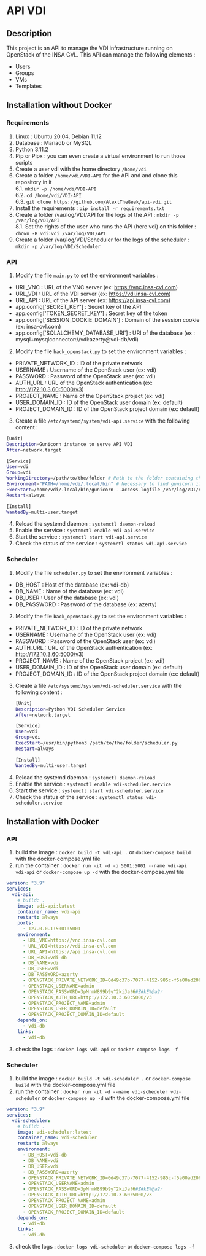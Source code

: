 # API VDI

## Description
This project is an API to manage the VDI infrastructure running on OpenStack of the INSA CVL.
This API can manage the following elements :
- Users
- Groups
- VMs
- Templates

## Installation without Docker
### Requirements
1. Linux : Ubuntu 20.04, Debian 11,12
2. Database : Mariadb or MySQL
3. Python 3.11.2
4. Pip or Pipx : you can even create a virtual environment to run those scripts
5. Create a user vdi with the home directory `/home/vdi`
6. Create a folder `/home/vdi/VDI-API` for the API and and clone this repository in it  
    6.1. `mkdir -p /home/vdi/VDI-API`  
    6.2. `cd /home/vdi/VDI-API`  
    6.3. `git clone https://github.com/AlextTheGeek/api-vdi.git`  
7. Install the requirements : `pip install -r requirements.txt`
8. Create a folder /var/log/VDI/API for the logs of the API : `mkdir -p /var/log/VDI/API`  
    8.1. Set the rights of the user who runs the API (here vdi) on this folder : `chown -R vdi:vdi /var/log/VDI/API`  
9. Create a folder /var/log/VDI/Scheduler for the logs of the scheduler : `mkdir -p /var/log/VDI/Scheduler`  


### API
1. Modify the file `main.py` to set the environment variables :
  - URL_VNC : URL of the VNC server (ex: https://vnc.insa-cvl.com)
  - URL_VDI : URL of the VDI server (ex: https://vdi.insa-cvl.com)
  - URL_API : URL of the API server (ex: https://api.insa-cvl.com)
  - app.config['SECRET_KEY'] : Secret key of the API 
  - app.config['TOKEN_SECRET_KEY'] : Secret key of the token
  - app.config['SESSION_COOKIE_DOMAIN'] : Domain of the session cookie (ex: insa-cvl.com)
  - app.config['SQLALCHEMY_DATABASE_URI'] : URI of the database (ex : mysql+mysqlconnector://vdi:azerty@vdi-db/vdi)
2. Modify the file `back_openstack.py` to set the environment variables :
  - PRIVATE_NETWORK_ID : ID of the private network
  - USERNAME : Username of the OpenStack user (ex: vdi)
  - PASSWORD : Password of the OpenStack user (ex: vdi)
  - AUTH_URL : URL of the OpenStack authentication (ex: http://172.10.3.60:5000/v3)
  - PROJECT_NAME : Name of the OpenStack project (ex: vdi)
  - USER_DOMAIN_ID : ID of the OpenStack user domain (ex: default)
  - PROJECT_DOMAIN_ID : ID of the OpenStack project domain (ex: default)
3. Create a file `/etc/systemd/system/vdi-api.service` with the following content : 
  ```bash
  [Unit]
  Description=Gunicorn instance to serve API VDI
  After=network.target

  [Service]
  User=vdi
  Group=vdi
  WorkingDirectory=/path/to/the/folder # Path to the folder containing the wsgi.py file
  Environment="PATH=/home/vdi/.local/bin" # Necessary to find gunicorn if you installed it with pipx
  ExecStart=/home/vdi/.local/bin/gunicorn --access-logfile /var/log/VDI/API/access.log --error-logfile /var/log/VDI/API/error.log --workers 3 --bind 0.0.0.0:5001 main:app # You need to check 
  Restart=always

  [Install]
  WantedBy=multi-user.target
  ```
4. Reload the systemd daemon : `systemctl daemon-reload`
5. Enable the service : `systemctl enable vdi-api.service`
6. Start the service : `systemctl start vdi-apî.service`
7. Check the status of the service : `systemctl status vdi-api.service`

### Scheduler
1. Modify the file `scheduler.py` to set the environment variables :
  - DB_HOST : Host of the database (ex: vdi-db)
  - DB_NAME : Name of the database (ex: vdi)
  - DB_USER : User of the database (ex: vdi)
  - DB_PASSWORD : Password of the database (ex: azerty)
2. Modify the file `back_openstack.py` to set the environment variables :
  - PRIVATE_NETWORK_ID : ID of the private network
  - USERNAME : Username of the OpenStack user (ex: vdi)
  - PASSWORD : Password of the OpenStack user (ex: vdi)
  - AUTH_URL : URL of the OpenStack authentication (ex: http://172.10.3.60:5000/v3)
  - PROJECT_NAME : Name of the OpenStack project (ex: vdi)
  - USER_DOMAIN_ID : ID of the OpenStack user domain (ex: default)
  - PROJECT_DOMAIN_ID : ID of the OpenStack project domain (ex: default)
3. Create a file `/etc/systemd/system/vdi-scheduler.service` with the following content :  
    ```bash
    [Unit]
    Description=Python VDI Scheduler Service
    After=network.target

    [Service]
    User=vdi
    Group=vdi
    ExecStart=/usr/bin/python3 /path/to/the/folder/scheduler.py
    Restart=always

    [Install]
    WantedBy=multi-user.target
    ```
4. Reload the systemd daemon : `systemctl daemon-reload`
5. Enable the service : `systemctl enable vdi-scheduler.service`
6. Start the service : `systemctl start vdi-scheduler.service`
7. Check the status of the service : `systemctl status vdi-scheduler.service`




## Installation with Docker
### API
1. build the image : `docker build -t vdi-api .` or `docker-compose build` with the docker-compose.yml file
2. run the container : `docker run -it -d -p 5001:5001 --name vdi-api vdi-api` or `docker-compose up -d` with the docker-compose.yml file
```yaml
version: "3.9"
services:
  vdi-api:
    # build: .
    image: vdi-api:latest
    container_name: vdi-api
    restart: always
    ports:
      - 127.0.0.1:5001:5001
    environment:
      - URL_VNC=https://vnc.insa-cvl.com
      - URL_VDI=https://vdi.insa-cvl.com
      - URL_API=https://api.insa-cvl.com
      - DB_HOST=vdi-db
      - DB_NAME=vdi
      - DB_USER=vdi
      - DB_PASSWORD=azerty
      - OPENSTACK_PRIVATE_NETWORK_ID=0d49c37b-7077-4152-985c-f5a00ad20677
      - OPENSTACK_USERNAME=admin
      - OPENSTACK_PASSWORD=3pMrmW899b9y^2kiJa!6#Z#kE%@a2r
      - OPENSTACK_AUTH_URL=http://172.10.3.60:5000/v3
      - OPENSTACK_PROJECT_NAME=admin
      - OPENSTACK_USER_DOMAIN_ID=default
      - OPENSTACK_PROJECT_DOMAIN_ID=default
    depends_on:
      - vdi-db
    links:
      - vdi-db
```	
3. check the logs : `docker logs vdi-api` or `docker-compose logs -f`


### Scheduler
1. build the image : `docker build -t vdi-scheduler .` or `docker-compose build` with the docker-compose.yml file
2. run the container : `docker run -it -d --name vdi-scheduler vdi-scheduler` or `docker-compose up -d` with the docker-compose.yml file
```yaml
version: "3.9"
services:
  vdi-scheduler:
    # build: .
    image: vdi-scheduler:latest
    container_name: vdi-scheduler
    restart: always
    environment:
      - DB_HOST=vdi-db
      - DB_NAME=vdi
      - DB_USER=vdi
      - DB_PASSWORD=azerty
      - OPENSTACK_PRIVATE_NETWORK_ID=0d49c37b-7077-4152-985c-f5a00ad20677
      - OPENSTACK_USERNAME=admin
      - OPENSTACK_PASSWORD=3pMrmW899b9y^2kiJa!6#Z#kE%@a2r
      - OPENSTACK_AUTH_URL=http://172.10.3.60:5000/v3
      - OPENSTACK_PROJECT_NAME=admin
      - OPENSTACK_USER_DOMAIN_ID=default
      - OPENSTACK_PROJECT_DOMAIN_ID=default
    depends_on:
      - vdi-db
    links:
      - vdi-db
```	
3. check the logs : `docker logs vdi-scheduler` or `docker-compose logs -f`